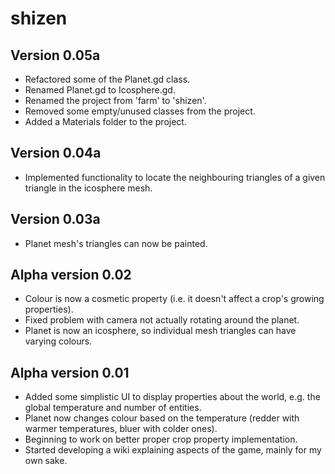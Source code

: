 # shizen

## Version 0.05a
* Refactored some of the Planet.gd class.
* Renamed Planet.gd to Icosphere.gd.
* Renamed the project from 'farm' to 'shizen'.
* Removed some empty/unused classes from the project.
* Added a Materials folder to the project.

## Version 0.04a 

* Implemented functionality to locate the neighbouring triangles of a given triangle in the icosphere mesh.

## Version 0.03a

* Planet mesh's triangles can now be painted.

## Alpha version 0.02

* Colour is now a cosmetic property (i.e. it doesn't affect a crop's growing properties).
* Fixed problem with camera not actually rotating around the planet.
* Planet is now an icosphere, so individual mesh triangles can have varying colours.

## Alpha version 0.01

* Added some simplistic UI to display properties about the world, e.g. the global temperature and number of entities.
* Planet now changes colour based on the temperature (redder with warmer temperatures, bluer with colder ones).
* Beginning to work on better proper crop property implementation.
* Started developing a wiki explaining aspects of the game, mainly for my own sake.
